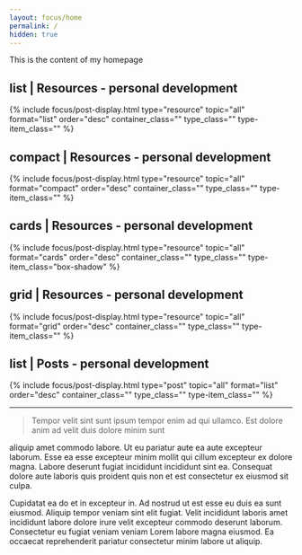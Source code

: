 ```yaml
---
layout: focus/home
permalink: /
hidden: true
---
```


This is the content of my homepage

## list | Resources - personal development
{% include focus/post-display.html type="resource" topic="all" format="list" order="desc" container_class="" type_class="" type-item_class="" %}            

## compact | Resources - personal development
{% include focus/post-display.html type="resource" topic="all" format="compact" order="desc" container_class="" type_class="" type-item_class="" %}            

## cards | Resources - personal development
{% include focus/post-display.html type="resource" topic="all" format="cards" order="desc" container_class="" type_class="" type-item_class="box-shadow" %}            


## grid | Resources - personal development
{% include focus/post-display.html type="resource" topic="all" format="grid" order="desc" container_class="" type_class="" type-item_class="" %}           


## list | Posts - personal development
{% include focus/post-display.html type="post" topic="all" format="list" order="desc" container_class="" type_class="" type-item_class="" %}     

---

> Tempor velit sint sunt ipsum tempor enim ad qui ullamco. Est dolore anim ad velit duis dolore minim sunt

 aliquip amet commodo labore. Ut eu pariatur aute ea aute excepteur laborum. Esse ea esse excepteur minim mollit qui cillum excepteur ex dolore magna. Labore deserunt fugiat incididunt incididunt sint ea. Consequat dolore aute laboris quis proident quis non et est consectetur ex eiusmod sit culpa.

Cupidatat ea do et in excepteur in. Ad nostrud ut est esse eu duis ea sunt eiusmod. Aliquip tempor veniam sint elit fugiat. Velit incididunt laboris amet incididunt labore dolore irure velit excepteur commodo deserunt laborum. Consectetur eu fugiat veniam veniam Lorem labore magna eiusmod. Ea occaecat reprehenderit pariatur consectetur minim labore ut aliquip.